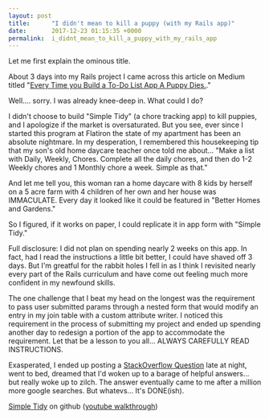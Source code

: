 ```yaml
---
layout: post
title:      "I didn't mean to kill a puppy (with my Rails app)"
date:       2017-12-23 01:15:35 +0000
permalink:  i_didnt_mean_to_kill_a_puppy_with_my_rails_app
---
```



Let me first explain the ominous title.

About 3 days into my Rails project I came across this article on Medium titled "[Every Time you Build a To-Do List App A Puppy Dies.](https://medium.freecodecamp.org/every-time-you-build-a-to-do-list-app-a-puppy-dies-505b54637a5d)."

Well.... sorry.  I was already knee-deep in.  What could I do?

I didn't choose to build "Simple Tidy" (a chore tracking app) to kill puppies, and I apologize if the market is oversaturated.  But you see, ever since I started this program at Flatiron the state of my apartment has been an absolute nightmare.  In my desperation, I remembered this housekeeping tip that my son's old home daycare teacher once told me about... "Make a list with Daily, Weekly, Chores.  Complete all the daily chores, and then do 1-2 Weekly chores and 1 Monthly chore a week.  Simple as that."

And let me tell you, this woman ran a home daycare with 8 kids by herself on a 5 acre farm with 4 children of her own and her house was IMMACULATE.  Every day it looked like it could be featured in "Better Homes and Gardens."

So I figured, if it works on paper, I could replicate it in app form with "Simple Tidy."

Full disclosure:  I did not plan on spending nearly 2 weeks on this app.  In fact, had I read the instructions a little bit better, I could have shaved off 3 days.  But I'm greatful for the rabbit holes I fell in as I think I revisited nearly every part of the Rails curriculum and have come out feeling much more confident in my newfound skills.

The one challenge that I beat my head on the longest was the requirement to pass user submitted params through a nested form that would modify an entry in my join table with a custom attribute writer.  I noticed this requirement in the process of submitting my project and ended up spending another day to redesign a portion of the app to accommodate the requirement.  Let that be a lesson to you all... ALWAYS CAREFULLY READ INSTRUCTIONS.

Exasperated, I ended up posting a [StackOverflow Question](https://stackoverflow.com/questions/47919684/grabbing-user-ids-through-a-nested-form-for-use-in-custom-attribute-writer) late at night, went to bed, dreamed that I'd woken up to a barage of helpful answers... but really woke up to zilch.  The answer eventually came to me after a million more google searches.  But whatevs... It's DONE(ish).


[Simple Tidy](https://github.com/meebenitez/Simple-Tidy) on github 
([youtube walkthrough](https://youtu.be/qkqdq9EU7xA))


